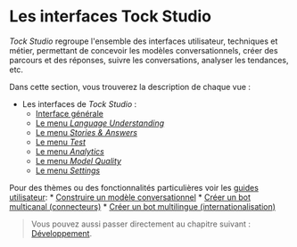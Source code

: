 # Les interfaces Tock Studio

_Tock Studio_ regroupe l'ensemble des interfaces utilisateur, techniques et métier, permettant 
de concevoir les modèles conversationnels, créer des parcours et des réponses, suivre les conversations, 
 analyser les tendances, etc.

Dans cette section, vous trouverez la description de chaque vue :

* Les interfaces de _Tock Studio_ :
    * [Interface générale](studio/general.md)
    * [Le menu _Language Understanding_](studio/nlu.md)
    * [Le menu _Stories & Answers_](studio/stories-and-answers.md)
    * [Le menu _Test_](studio/test.md)
    * [Le menu _Analytics_](studio/analytics.md)
    * [Le menu _Model Quality_](studio/nlu-qa.md)
    * [Le menu _Settings_](studio/configuration.md)

Pour des thèmes ou des fonctionnalités particulières voir les [guides utilisateur](guides.md):
    * [Construire un modèle conversationnel](guides/build-model.md)
    * [Créer un bot multicanal (connecteurs)](guides/canaux.md)
    * [Créer un bot multilingue (internationalisation)](guides/i18n.md)
    
> Vous pouvez aussi passer directement au chapitre suivant : [Développement](dev/de). 
